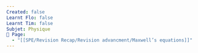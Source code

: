 ```yaml
---
Created: false
Learnt Flo: false
Learnt Tim: false
Subjet: Physique
🏫 Page:
  - "[[SPE/Revision Recap/Revision advancment/Maxwell’s equations]]"
---
```

